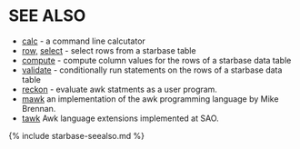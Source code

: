 SEE ALSO
========

- [calc](calc.html)         - a command line calcutator
- [row,](row,.html) [select](select.html) - select rows from a starbase table
- [compute](compute.html)      - compute column values for the rows of a starbase data table
- [validate](validate.html)     - conditionally run statements on the rows of a starbase data table
- [reckon](reckon.html)       - evaluate awk statments as a user program.
- [mawk](mawk.html) an implementation of the awk programming language by Mike Brennan.
- [tawk](tawk.html) Awk language extensions implemented at SAO.


{% include starbase-seealso.md %}
